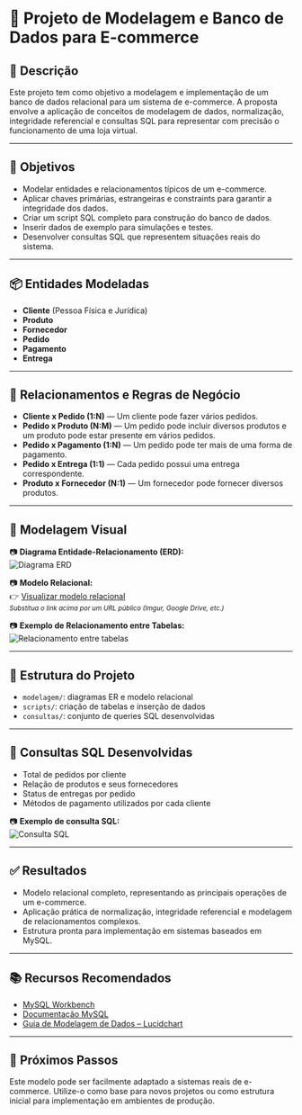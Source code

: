 # 🛒 Projeto de Modelagem e Banco de Dados para E-commerce

## 📌 Descrição

Este projeto tem como objetivo a modelagem e implementação de um banco de dados relacional para um sistema de e-commerce. A proposta envolve a aplicação de conceitos de modelagem de dados, normalização, integridade referencial e consultas SQL para representar com precisão o funcionamento de uma loja virtual.

---

## 🎯 Objetivos

- Modelar entidades e relacionamentos típicos de um e-commerce.
- Aplicar chaves primárias, estrangeiras e constraints para garantir a integridade dos dados.
- Criar um script SQL completo para construção do banco de dados.
- Inserir dados de exemplo para simulações e testes.
- Desenvolver consultas SQL que representem situações reais do sistema.

---

## 📦 Entidades Modeladas

- **Cliente** (Pessoa Física e Jurídica)  
- **Produto**  
- **Fornecedor**  
- **Pedido**  
- **Pagamento**  
- **Entrega**

---

## 🔁 Relacionamentos e Regras de Negócio

- **Cliente x Pedido (1:N)** — Um cliente pode fazer vários pedidos.  
- **Pedido x Produto (N:M)** — Um pedido pode incluir diversos produtos e um produto pode estar presente em vários pedidos.  
- **Pedido x Pagamento (1:N)** — Um pedido pode ter mais de uma forma de pagamento.  
- **Pedido x Entrega (1:1)** — Cada pedido possui uma entrega correspondente.  
- **Produto x Fornecedor (N:1)** — Um fornecedor pode fornecer diversos produtos.

---

## 🧩 Modelagem Visual

📷 **Diagrama Entidade-Relacionamento (ERD):**  
![Diagrama ERD](https://i.imgur.com/3AfeQcf.png)

📷 **Modelo Relacional:**  
👉 [Visualizar modelo relacional](COLE_AQUI_O_LINK_DO_MODELO_RELACIONAL)  
<sub>*Substitua o link acima por um URL público (Imgur, Google Drive, etc.)*</sub>

📷 **Exemplo de Relacionamento entre Tabelas:**  
![Relacionamento entre tabelas](https://i.imgur.com/DRZGdVU.png)

---

## 📁 Estrutura do Projeto

- `modelagem/`: diagramas ER e modelo relacional  
- `scripts/`: criação de tabelas e inserção de dados  
- `consultas/`: conjunto de queries SQL desenvolvidas

---

## 🔎 Consultas SQL Desenvolvidas

- Total de pedidos por cliente  
- Relação de produtos e seus fornecedores  
- Status de entregas por pedido  
- Métodos de pagamento utilizados por cada cliente

📷 **Exemplo de consulta SQL:**  
![Consulta SQL](https://i.imgur.com/pkZHKSK.png)

---

## ✅ Resultados

- Modelo relacional completo, representando as principais operações de um e-commerce.  
- Aplicação prática de normalização, integridade referencial e modelagem de relacionamentos complexos.  
- Estrutura pronta para implementação em sistemas baseados em MySQL.

---

## 📚 Recursos Recomendados

- [MySQL Workbench](https://www.mysql.com/products/workbench/)  
- [Documentação MySQL](https://dev.mysql.com/doc/)  
- [Guia de Modelagem de Dados – Lucidchart](https://www.lucidchart.com/pages/pt/modelagem-de-dados)

---

## 🚀 Próximos Passos

Este modelo pode ser facilmente adaptado a sistemas reais de e-commerce. Utilize-o como base para novos projetos ou como estrutura inicial para implementação em ambientes de produção.


